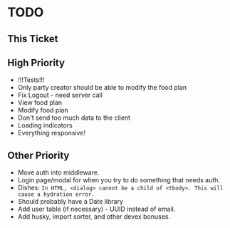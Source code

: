 # TODO

## This Ticket

## High Priority

- !!!Tests!!!
- Only party creator should be able to modify the food plan
- Fix Logout - need server call
- View food plan
- Modify food plan
- Don't send too much data to the client
- Loading indicators
- Everything responsive!

## Other Priority

- Move auth into middleware.
- Login page/modal for when you try to do something that needs auth.
- Dishes:
  `In HTML, <dialog> cannot be a child of <tbody>. This will cause a hydration error.`
- Should probably have a Date library
- Add user table (if necessary) - UUID instead of email.
- Add husky, import sorter, and other devex bonuses.
